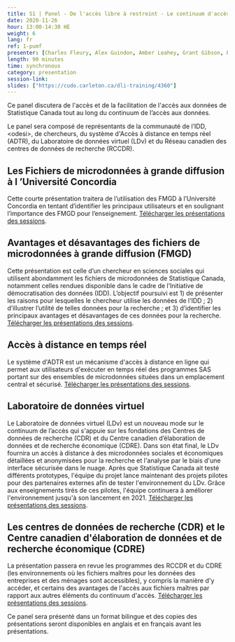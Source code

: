 ```yaml
---
title: S1 | Panel - De l'accès libre à restreint - Le continuum d'accès aux données de Statistique Canada
date: 2020-11-26
hour: 13:00-14:30 HE
weight: 6
lang: fr
ref: 1-pumf
presenter: [Charles Fleury, Alex Guindon, Amber Leahey, Grant Gibson, Paul McDonald, Sara Tumpane]
length: 90 minutes
time: synchronous
category: presentation
session-link:
slides: ["https://cudo.carleton.ca/dli-training/4360"]
---
```

Ce panel discutera de l'accès et de la facilitation de l'accès aux données de Statistique Canada tout au long du continuum de l’accès aux données. <!--more-->

Le panel sera composé de représentants de la communauté de l’IDD, \<odesi\>, de chercheurs, du système d'Accès à distance en temps réel (ADTR), du Laboratoire de données virtuel (LDv) et du Réseau canadien des centres de données de recherche (RCCDR).

## Les Fichiers de microdonnées à grande diffusion à l ’Université Concordia

Cette courte présentation traitera de l’utilisation des FMGD à l’Université Concordia en tentant d’identifier les principaux utilisateurs et en soulignant l’importance des FMGD pour l’enseignement. [Télécharger les présentations des sessions](https://cudo.carleton.ca/system/files/dli_training/4360/pannelpresentationagnov2020francais.pdf).

## Avantages et désavantages des fichiers de microdonnées à grande diffusion (FMGD)

Cette présentation est celle d’un chercheur en sciences sociales qui utilisent abondamment les fichiers de microdonnées de Statistique Canada, notamment celles rendues disponible dans le cadre de l’Initiative de démocratisation des données (IDD). L’objectif poursuivi est 1) de présenter les raisons pour lesquelles le chercheur utilise les données de l’IDD ; 2) d’illustrer l’utilité de telles données pour la recherche ; et 3) d’identifier les principaux avantages et désavantages de ces données pour la recherche. [Télécharger les présentations des sessions](https://cudo.carleton.ca/system/files/dli_training/4360/avantages-et-désavantages.pptx).

## Accès à distance en temps réel

Le système d'ADTR est un mécanisme d'accès à distance en ligne qui permet aux utilisateurs d'exécuter en temps réel des programmes SAS portant sur des ensembles de microdonnées situées dans un emplacement central et sécurisé. [Télécharger les présentations des sessions](https://cudo.carleton.ca/system/files/dli_training/4360/panel-rtra-french.pptx).

## Laboratoire de données virtuel

Le Laboratoire de données virtuel (LDv) est un nouveau mode sur le continuum de l’accès qui s'appuie sur les fondations des Centres de données de recherche (CDR) et du Centre canadien d’élaboration de données et de recherche économique (CDRE). Dans son état final, le LDv fournira un accès à distance à des microdonnées sociales et économiques détaillées et anonymisées pour la recherche et l'analyse par le biais d'une interface sécurisée dans le nuage. Après que Statistique Canada ait testé différents prototypes, l'équipe du projet lance maintenant des projets pilotes pour des partenaires externes afin de tester l'environnement du LDv. Grâce aux enseignements tirés de ces pilotes, l'équipe continuera à améliorer l'environnement jusqu'à son lancement en 2021. [Télécharger les présentations des sessions](https://cudo.carleton.ca/system/files/dli_training/4360/vdlupdatedliconferencefrfinalno-notes.pptx).

## Les centres de données de recherche (CDR) et le Centre canadien d'élaboration de données et de recherche économique (CDRE)

La présentation passera en revue les programmes des RCCDR et du CDRE (les environnements où les fichiers maîtres pour les données des entreprises et des ménages sont accessibles), y compris la manière d'y accéder, et certains des avantages de l'accès aux fichiers maîtres par rapport aux autres éléments du continuum d'accès. [Télécharger les présentations des sessions](https://cudo.carleton.ca/system/files/dli_training/4360/dli-training-crdcn.pptx).

Ce panel sera présenté dans un format bilingue et des copies des présentations seront disponibles en anglais et en français avant les présentations.
